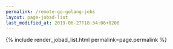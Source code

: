 ```yaml
---
permalink: /remote-go-golang-jobs
layout: page-jobad-list
last_modified_at: 2019-06-27T18:34:06+0200
---
```

{% include render_jobad_list.html permalink=page.permalink %}
